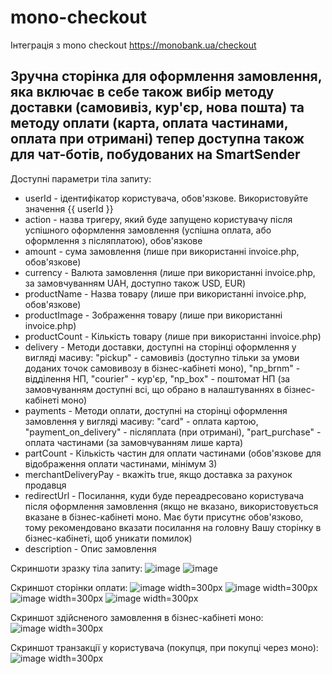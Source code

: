 # mono-checkout
Інтеграція з mono checkout https://monobank.ua/checkout





## Зручна сторінка для оформлення замовлення, яка включає в себе також вибір методу доставки (самовивіз, кур'єр, нова пошта) та методу оплати (карта, оплата частинами, оплата при отримані) тепер доступна також для чат-ботів, побудованих на SmartSender





Доступні параметри тіла запиту:


- userId - ідентифікатор користувача, обов'язкове. Використовуйте значення {{ userId }}
- action - назва тригеру, який буде запущено користувачу після успішного оформлення замовлення (успішна оплата, або оформлення з післяплатою), обов'язкове
- amount - сума замовлення (лише при використанні invoice.php, обов'язкове)
- currency - Валюта замовлення (лише при використанні invoice.php, за замовчуванням UAH, доступно також USD, EUR)
- productName - Назва товару (лише при використанні invoice.php, обов'язкове)
- productImage - Зображення товару (лише при використанні invoice.php)
- productCount - Кількість товару (лише при використанні invoice.php)
- delivery - Методи доставки, доступні на сторінці оформлення у вигляді масиву: "pickup" - самовивіз (доступно тільки за умови доданих точок самовивозу в бізнес-кабінеті моно), "np_brnm" - відділення НП, "courier" - кур'єр, "np_box" - поштомат НП (за замовчуванням доступні всі, що обрано в налаштуваннях в бізнес-кабінеті моно)
- payments - Методи оплати, доступні на сторінці оформлення замовлення у вигляді масиву: "card" - оплата картою, "payment_on_delivery" - післяплата (при отримані), "part_purchase" - оплата частинами (за замовчуванням лише карта)
- partCount - Кількість частин для оплати частинами (обов'язкове для відображення оплати частинами, мінімум 3)
- merchantDeliveryPay - вкажіть true, якщо доставка за рахунок продавця
- redirectUrl - Посилання, куди буде переадресовано користувача після оформлення замовлення (якщо не вказано, використовується вказане в бізнес-кабінеті моно. Має бути присутнє обов'язково, тому рекомендовано вказати посилання на головну Вашу сторінку в бізнес-кабінеті, щоб уникати помилок)
- description - Опис замовлення



Скриншоти зразку тіла запиту:
![image](https://github.com/user-attachments/assets/3c7e0bd5-bd73-48a4-a5f0-9b0ef4cac6a6)
![image](https://github.com/user-attachments/assets/cb404e75-2c8c-4bb0-9a3a-7b5175905a3c)



Скриншот сторінки оплати:
![image width=300px](https://github.com/user-attachments/assets/dcdcc6bc-6ecd-46c5-bda7-84e4276b0d93)
![image width=300px](https://github.com/user-attachments/assets/a061ddc1-5a66-4404-bf3c-ad0c53736db1)
![image width=300px](https://github.com/user-attachments/assets/b0d1b6a0-3ba6-4ad7-b64d-6b22f9cf2d95)
![image width=300px](https://github.com/user-attachments/assets/185fb50e-20be-4747-9834-9d78a13dfc0f)



Скриншот здійсненого замовлення в бізнес-кабінеті моно:
![image width=300px](https://github.com/user-attachments/assets/ba668074-848f-4ecc-846f-883f01ec9c01)



Скриншот транзакції у користувача (покупця, при покупці через моно):
![image width=300px](https://github.com/user-attachments/assets/be797ca3-2c92-4f0b-b166-028f1edcd62c)

